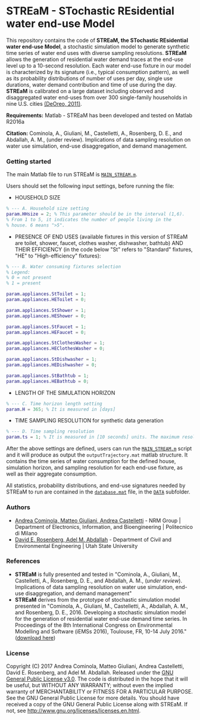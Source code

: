 # STREaM - STochastic REsidential water end-use Model

This repository contains the code of **STREaM, the STochastic REsidential water end-use Model**, a stochastic simulation model to generate synthetic time series of water end uses with diverse sampling resolutions. **STREaM** allows the generation of residential water demand traces at the end-use level up to a 10-second resolution. Each water end-use fixture in our model is characterized by its signature (i.e., typical consumption pattern), as well as its probability distributions of number of uses per day, single use durations, water demand contribution and time of use during the day. **STREaM**  is calibrated on a large dataset including observed and disaggregated water end-uses from over 300 single-family households in nine U.S. cities [(DeOreo, 2011)](http://www.aquacraft.com/wp-content/uploads/2015/10/Analysis-of-Water-Use-in-New-Single-Family-Homes.pdf).

**Requirements:** Matlab - STREaM has been developed and tested on Matlab R2016a

**Citation:** Cominola, A., Giuliani, M., Castelletti, A., Rosenberg, D. E., and Abdallah, A. M., (under review). Implications of data sampling resolution on water use simulation, end-use disaggregation, and demand management.

### Getting started
The main Matlab file to run STREaM is [```MAIN_STREAM.m```](https://github.com/acominola/STREaM/blob/master/MAIN_STREaM.m).

Users should set the following input settings, before running the file:
- HOUSEHOLD SIZE
```matlab
% --- A. Household size setting
param.HHsize = 2; % This parameter should be in the interval (1,6).
% From 1 to 5, it indicates the number of people living in the
% house. 6 means ">5".
```
- PRESENCE OF END USES (available fixtures in this version of STREaM are toilet, shower, faucet, clothes washer, dishwasher, bathtub) AND THEIR EFFICIENCY (in the code below "St" refers to "Standard" fixtures, "HE" to "High-efficiency" fixtures):

```matlab
% --- B. Water consuming fixtures selection
% Legend:
% 0 = not present
% 1 = present

param.appliances.StToilet = 1;
param.appliances.HEToilet = 0;

param.appliances.StShower = 1;
param.appliances.HEShower = 0;

param.appliances.StFaucet = 1;
param.appliances.HEFaucet = 0;

param.appliances.StClothesWasher = 1;
param.appliances.HEClothesWasher = 0;

param.appliances.StDishwasher = 1;
param.appliances.HEDishwasher = 0;

param.appliances.StBathtub = 1;
param.appliances.HEBathtub = 0;
```
- LENGTH OF THE SIMULATION HORIZON
```matlab
% --- C. Time horizon length setting
param.H = 365; % It is measured in [days]
```
- TIME SAMPLING RESOLUTION for synthetic data generation
```matlab
% --- D. Time sampling resolution
param.ts = 1; % It is measured in [10 seconds] units. The maximum resolution allowed is 10 seconds (param.ts = 1).
```
After the above settings are defined, users can run the [```MAIN_STREAM.m```](https://github.com/acominola/STREaM/blob/master/MAIN_STREaM.m) script and it will produce as output the ```outputTrajectory.mat``` matlab structure. It contains the time series of water consumption for the defined house, simulation horizon, and sampling resolution for each end-use fixture, as well as their aggregate consumption.

All statistics, probability distributions, and end-use signatures needed by STREaM to run are contained in the [```database.mat```](https://github.com/acominola/STREaM/tree/master/_DATA.database.mat) file, in the [```DATA```](https://github.com/acominola/STREaM/tree/master/_DATA) subfolder.

### Authors
- [Andrea Cominola, Matteo Giuliani, Andrea Castelletti](http://www.nrm.deib.polimi.it/)  - NRM Group | Department of Electronics, Information, and Bioengineering | Politecnico di Milano
- [David E. Rosenberg, Adel M. Abdallah](http://rosenberg.usu.edu/) - Department of Civil and Environmental Engineering | Utah State University

### References
- **STREaM** is fully presented and tested in "Cominola, A., Giuliani, M., Castelletti, A., Rosenberg, D. E., and Abdallah, A. M., (*under review*). Implications of data sampling resolution on water use simulation, end-use disaggregation, and demand management"
- **STREaM** derives from the prototype of stochastic simulation model presented in "Cominola, A., Giuliani, M., Castelletti, A., Abdallah, A. M., and Rosenberg, D. E., 2016. Developing a stochastic simulation model for the generation of residential water end-use demand time series. In Proceedings of the 8th International Congress on Environmental Modelling and Software (iEMSs 2016), Toulouse, FR, 10-14 July 2016." ([download here](http://scholarsarchive.byu.edu/cgi/viewcontent.cgi?article=1606&context=iemssconference))

### License

Copyright (C) 2017 Andrea Cominola, Matteo Giuliani, Andrea Castelletti, David E. Rosenberg, and Adel M. Abdallah. Released under the [GNU General Public License v3.0](LICENSE).
The code is distributed in the hope that it will be useful, but WITHOUT ANY WARRANTY; without even the implied warranty of MERCHANTABILITY or FITNESS FOR A PARTICULAR PURPOSE. See the GNU General Public License for more details.
You should have received a copy of the GNU General Public License along with STREaM. If not, see http://www.gnu.org/licenses/licenses.en.html.
